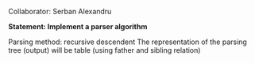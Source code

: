 Collaborator: Serban Alexandru

**Statement: Implement a parser algorithm**

Parsing method: recursive descendent
The representation of the parsing tree (output) will be table (using father and sibling relation)
